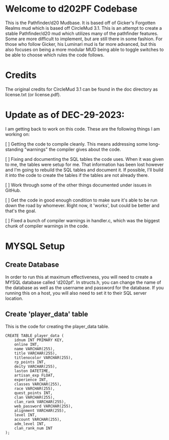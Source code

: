 # Welcome to d202PF Codebase

This is the Pathfinder/d20 Mudbase.  It is based off of Gicker's Forgotten Realms mud which is based off CircleMud 3.1.  This is an attempt to create a stable Pathfinder/d20 mud which utilizes many of the pathfinder features.  Some are more difficult to implement, but are still there in some fashion.  For those who follow Gicker, his Luminari mud is far more advanced, but this also focuses on being a more modular MUD being able to toggle switches to be able to choose which rules the code follows.

# Credits

The original credits for CircleMud 3.1 can be found in the doc directory as license.txt (or license.pdf).

# Update as of DEC-29-2023:

I am getting back to work on this code.  These are the following things I am working on:

[ ] Getting the code to compile cleanly.  This means addressing some long-standing "warnings" the compiler gives about the code.

[ ] Fixing and documenting the SQL tables the code uses.  When it was given to me, the tables were setup for me.  That information has been lost however and I'm going to rebuild the SQL tables and document it.  If possible, I'll build it into the code to create the tables if the tables are not already there.

[ ] Work through some of the other things documented under issues in GitHub.

[ ] Get the code in good enough condition to make sure it's able to be run down the road by whomever.  Right now, it 'works', but could be better and that's the goal.

[ ] Fixed a bunch of compiler warnings in handler.c, which was the biggest chunk of compiler warnings in the code.

# MYSQL Setup

## Create Database

In order to run this at maximum effectiveness, you will need to create a MYSQL database called 'd202pf'.  In structs.h, you can change the name of the database as well as the username and password for the database.  If you running this on a host, you will also need to set it to their SQL server location.

## Create 'player_data' table

This is the code for creating the player_data table.
```
CREATE TABLE player_data (
    idnum INT PRIMARY KEY,
    online INT,
    name VARCHAR(255),
    title VARCHAR(255),
    titlenocolor VARCHAR(255),
    rp_points INT,
    deity VARCHAR(255),
    laston DATETIME,
    artisan_exp FLOAT,
    experience INT,
    classes VARCHAR(255),
    race VARCHAR(255),
    quest_points INT,
    clan VARCHAR(255),
    clan_rank VARCHAR(255),
    web_password VARCHAR(255),
    alignment VARCHAR(255),
    level INT,
    account VARCHAR(255),
    adm_level INT,
    clan_rank_num INT
);
```